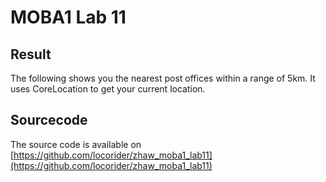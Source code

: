 # MOBA1 Lab 11

## Result
The following shows you the nearest post offices within a range of 5km. It uses CoreLocation to get your current location.

## Sourcecode
The source code is available on [https://github.com/locorider/zhaw_moba1_lab11](https://github.com/locorider/zhaw_moba1_lab11)
